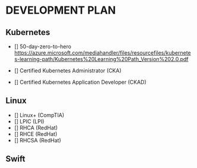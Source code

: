 # DEVELOPMENT PLAN

## Kubernetes
- [] 50-day-zero-to-hero https://azure.microsoft.com/mediahandler/files/resourcefiles/kubernetes-learning-path/Kubernetes%20Learning%20Path_Version%202.0.pdf

- [] Certified Kubernetes Administrator (CKA)
- [] Certified Kubernetes Application Developer (CKAD)

## Linux

- [] Linux+ (CompTIA)
- [] LPIC (LPI)
- [] RHCA (RedHat)
- [] RHCE (RedHat)
- [] RHCSA (RedHat)

## Swift